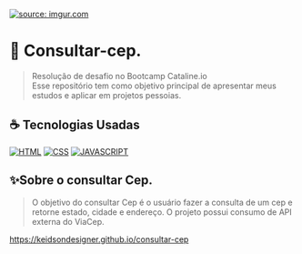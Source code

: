 
<a href="https://imgur.com/A8e2nvx"><img src="https://i.imgur.com/A8e2nvx.png" title="source: imgur.com" /></a>

# 📱 Consultar-cep.
> Resolução de desafio no Bootcamp Cataline.io  <br>
> Esse repositório tem como objetivo principal de apresentar meus estudos e aplicar em projetos pessoias.

## ☕ Tecnologias Usadas

[![HTML](https://img.shields.io/badge/html%20-%23323330.svg?&style=for-the-badge&logo=html&logoColor=black&color=FF8000)](#)
[![CSS](https://img.shields.io/badge/css%20-%23323330.svg?&style=for-the-badge&logo=css&logoColor=black&color=2E64FE)](#)
[![JAVASCRIPT](https://img.shields.io/badge/javascript%20-%23323330.svg?&style=for-the-badge&logo=css&logoColor=black&color=FFFF00)](#)


## ✨Sobre o consultar Cep.
> O objetivo do consultar Cep é o usuário fazer a consulta de um cep e retorne estado, cidade e endereço.
O projeto possui consumo de API externa do ViaCep.

https://keidsondesigner.github.io/consultar-cep

